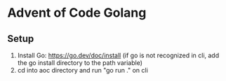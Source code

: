 # Advent of Code Golang

## Setup

1. Install Go: https://go.dev/doc/install (if go is not recognized in cli, add the go install directory to the path variable)
2. cd into aoc directory and run "go run ." on cli